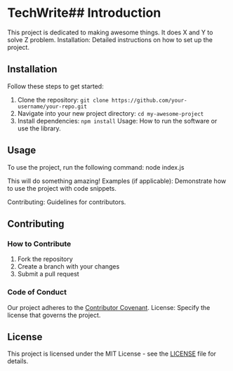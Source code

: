 # TechWrite## Introduction

This project is dedicated to making awesome things. It does X and Y to solve Z problem.
Installation: Detailed instructions on how to set up the project.

## Installation

Follow these steps to get started:

1. Clone the repository: `git clone https://github.com/your-username/your-repo.git`
2. Navigate into your new project directory: `cd my-awesome-project`
3. Install dependencies: `npm install`
Usage: How to run the software or use the library.

## Usage

To use the project, run the following command:
node index.js


This will do something amazing!
Examples (if applicable): Demonstrate how to use the project with code snippets.

Contributing: Guidelines for contributors.

## Contributing

### How to Contribute

1. Fork the repository
2. Create a branch with your changes
3. Submit a pull request

### Code of Conduct

Our project adheres to the [Contributor Covenant](https://contributor-covenant.org/).
License: Specify the license that governs the project.

## License

This project is licensed under the MIT License - see the [LICENSE](LICENSE) file for details.
